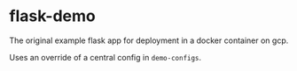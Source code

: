 flask-demo
============

The original example flask app for deployment in a docker container on gcp.

Uses an override of a central config in `demo-configs`.
